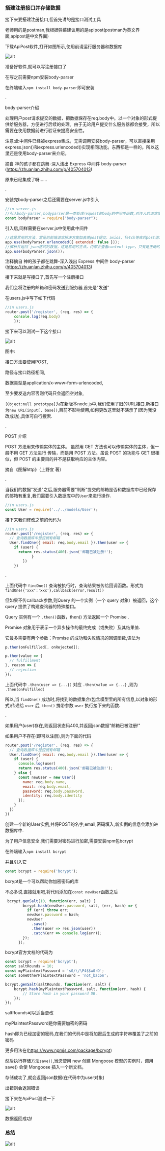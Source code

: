 ### 搭建注册接口并存储数据

接下来要搭建注册接口,但首先讲的是接口测试工具

老师用的是postman,我根据弹幕建议用的是apipost(postman为英文界面,apipost是中文界面)

下载ApiPost软件,打开如图所示,使用前请运行服务器和数据库

![alt](./md-resources/apipost.jpg)

准备好软件,就可以写注册接口了

在写之前需要npm安装body-parser

在终端输入`npm install body-parser`即可安装

.

body-parser介绍

处理用户post请求提交的数据，把数据保存在req.body中。以一个对象的形式提供给服务器，方便进行后续的处理。由于无论用户提交什么服务器都会接受，所以需要在使用数据前进行验证来提高安全性。

注意:此中间件已经被express集成，无需调用安装body-parser，可以直接采用express.json()和express.urlencoded()实现相同功能。东西都是一样的，所以这里还是使用body-parser来介绍。

摘自 神的孩子都在跳舞-深入浅出 Express 中间件 body-parser (<https://zhuanlan.zhihu.com/p/405704013>)

原来已经集成了呀......

.

安装完body-parser之后还需要在server.js中引入

```javascript
//in server.js
//引入body-parser,bodyparser是一类处理request的body的中间件函数,对传入的请求体进行解析
const bodyParser = require("body-parser");
```

引入后,同样需要在server.js中使用此中间件

```javascript
//这是常用的方法，常见的前端请求解决方案如表单post提交、axios、fetch等库的post请求都需要这个中间件进行解析，返回json的格式数据。当请求的数据类型是application/x-www-form-urlencoded时才会进入这个中间件进行处理。
app.use(bodyParser.urlencoded({ extended: false }));
//解析并返回 json格式的数据，这是常用的方法。内部会查看content-type，只有是正确的content-type默认是application/json才进入这个中间件解析处理。
app.use(bodyParser.json());
```

注释摘自 神的孩子都在跳舞-深入浅出 Express 中间件 body-parser (<https://zhuanlan.zhihu.com/p/405704013>)

接下来就是写接口了,首先写一个注册接口

我们会将注册的邮箱和密码发送到服务器,首先是"发送"

在users.js中写下如下代码

```javascript
//in users.js
router.post('/register', (req, res) => {
    console.log(req.body)
    });
```

接下来可以测试一下这个接口

![alt](./md-resources/posttest1.jpg)

图中:

接口方法要使用POST,

路径与接口路径相同,

数据类型是application/x-www-form-urlencoded,

至少要发送内容否则代码只会返回空对象,

`[Object:null prototype]`为在新版本node.js中,我们使用了旧的URL接口,新接口为`new URL(input[, base])`,目前不影响使用,如何更改这里就不演示了(因为我没改成功),具体可自行搜索.

.

POST 介绍

POST 方法用来传输实体的主体。 虽然用 GET 方法也可以传输实体的主体，但一般不用 GET 方法进行 传输，而是用 POST 方法。虽说 POST 的功能与 GET 很相似，但 POST 的主要目的并不是获取响应的主体内容。

摘自《图解http》（上野宣 著）

.

当我们的数据"发送"之后,服务器需要"判断"提交的邮箱是否和数据库中已经保存的邮箱有重复,我们需要引入数据库中的`User`来进行操作.

```javascript
//in users.js
const User = require('../../models/User'); 
```

接下来我们修改之前的代码为

```javascript
//in users.js
router.post('/register', (req, res) => {
  // 查询数据库中是否拥有邮箱
  User.findOne({ email: req.body.email }).then(user => {
    if (user) {
      return res.status(400).json('邮箱已被注册!');
            }
        })
    })
```

.

上面代码中 `findOne()` 查询被执行时，查询结果被传给回调函数。形式为 `findOne({'xxx':'xxx'},callback(error,result))`

但如果不传callback参数,则Query 的一个实例（一个 query 对象）被返回，这个 query 提供了构建查询器的特殊接口。

Query 实例有一个 `.then()`函数，then() 方法返回一个 Promise .

Promise 对象用于表示一个异步操作的最终完成（或失败）及其结果值.

它最多需要有两个参数：Promise 的成功和失败情况的回调函数,语法为

```javascript
p.then(onFulfilled[, onRejected]);

p.then(value => {
  // fulfillment
}, reason => {
  // rejection
});
```

上面代码中 `.then(user => {...})` 对应 `.then(value => {...}` ,则为 `.then(onFulfilled)`

所以,当 `findOne()` 成功时,将找到的数据集合(包含模型里的所有信息,以对象的形式)传递给 `user` 后, `then()` 携带参数 `user` 执行接下来的函数.

.

如果用户(user)存在,则返回状态码400,并返回json数据"邮箱已被注册!"

如果用户不存在(即可以注册),则为下面的代码

```javascript
router.post('/register', (req, res) => {
  // 查询数据库中是否拥有邮箱
  User.findOne({ email: req.body.email }).then(user => {
    if (user) {
      console.log(user)
      return res.status(400).json('邮箱已被注册!');
    } else {
      const newUser = new User({
        name: req.body.name,
        email: req.body.email,
        password: req.body.password,
        identity: req.body.identity
      });
    }
  })
})
```
创建一个新的User实例,并将POST的名字,email,密码填入,新实例的信息会添加进数据库中.

为了用户信息安全,我们需要对密码进行加密,需要安装npm包bcrypt

在终端输入`npm install bcrypt`

并且引入它

```javascript
const bcrypt = require('bcrypt');
```
bcrypt是一个可以帮助你加密密码的库

不必多说,直接就用吧,将代码添加在`const newUser`函数之后

```javascript
 bcrypt.genSalt(10, function(err, salt) {
        bcrypt.hash(newUser.password, salt, (err, hash) => {
          if (err) throw err;
          newUser.password = hash;
          newUser
            .save()
            .then(user => res.json(user))
            .catch(err => console.log(err));
        });
      });
```
bcrypt官方文档的代码为

```javascript
const bcrypt = require('bcrypt');
const saltRounds = 10;
const myPlaintextPassword = 's0/\/\P4$$w0rD';
const someOtherPlaintextPassword = 'not_bacon';

bcrypt.genSalt(saltRounds, function(err, salt) {
    bcrypt.hash(myPlaintextPassword, salt, function(err, hash) {
        // Store hash in your password DB.
    });
});
```
saltRounds可以适当更改

myPlaintextPassword是你需要加密的密码

hash即为已经加密的密码,在我们的代码中是将加密后生成的字符串覆盖了之前的密码

更多用法在(https://www.npmjs.com/package/bcrypt)

然后执行存储方法`save()`,当您使用 new 创建 Mongoose 模型的实例时，调用 save() 会使 Mongoose 插入一个新文档。

存储成功了,就会返回json数据(在代码中为user对象)

出错则会返回错误

接下来在ApiPost测试一下

![alt](./md-resources/postsuccess.jpg)

数据返回成功!

### 总结

![alt](./md-resources/day4.jpg)
